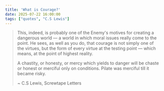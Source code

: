 ```yaml
---
title: 'What is Courage?'
date: 2025-07-22 16:00:00
tags: ["quotes", "C.S Lewis"]
---
```


> This, indeed, is probably one of the Enemy's motives for creating a dangerous world — a world in which moral issues really come to the point. He sees, as well as you do, that courage is not simply one of the virtues, but the form of every virtue at the testing point — which means, at the point of highest reality.
>
> A chastity, or honesty, or mercy which yields to danger will be chaste or honest or merciful only on conditions. Pilate was merciful till it became risky.
>
> ~ C.S Lewis, Screwtape Letters
